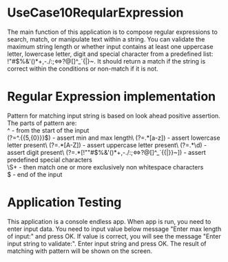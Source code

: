 # UseCase10ReqularExpression
The main function of this application is to compose regular expressions to search, match, or manipulate text within a string. You can validate the maximum string length or whether input contains at least one uppercase letter, lowercase letter, digit and special character from a predefined list: !"#$%&'()*+,-./:;<=>?@[\]^_`{|}~. It should return a match if the string is correct within the conditions or non-match if it is not. 

# Regular Expression implementation
Pattern for matching input string is based on look ahead positive assertion. The parts of pattern are:\
^                   - from the start of the input\
(?=^.{{5,{0}}}$)    - assert min and max length\
(?=.*[a-z])         - assert lowercase letter present\
(?=.*[A-Z])         - assert uppercase letter present\
(?=.*\d)            - assert digit present\
(?=.*[!""#$%&'()*+,-./:;<=>?@[\]^_`{{|}}~]) - assert predefined special characters\
\S+                 - then match one or more exclusively non whitespace characters\
$                   - end of the input

# Application Testing

This application is a console endless app. When app is run, you need to enter input data. You need to input value below message "Enter max length of input:" and press OK. If value is correct, you will see the message "Enter input string to validate:". Enter input string and press OK. The result of matching with pattern will be shown on the screen.
